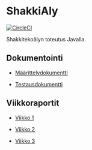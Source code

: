 # ShakkiAly
[![CircleCI](https://circleci.com/gh/noobLue/ShakkiAly.svg?style=shield)](https://circleci.com/gh/noobLue/ShakkiAly)

Shakkitekoälyn toteutus Javalla. 

## Dokumentointi

* [Määrittelydokumentti](./dokumentaatio/maarittelydokumentti.md)

* [Testausdokumentti](./dokumentaatio/testausdokumentti.md)


## Viikkoraportit

* [Viikko 1](./dokumentaatio/viikkoraportit/viikko1.md)

* [Viikko 2](./dokumentaatio/viikkoraportit/viikko2.md)

* [Viikko 3](./dokumentaatio/viikkoraportit/viikko3.md)


